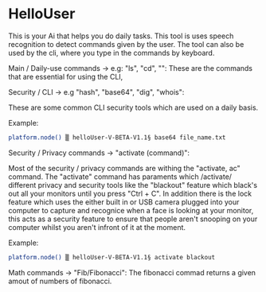 # HelloUser
This is your Ai that helps you do daily tasks.
This tool is uses speech recognition to detect commands given by the user.
The tool can also be used by the cli, where you type in the commands by keyboard. 

Main / Daily-use commands -> e.g: "ls", "cd", "":
These are the commands that are essential for using the CLI,



Security / CLI -> e.g "hash", "base64", "dig", "whois":

These are some common CLI security tools which are used on a daily basis.

Example:
```bash
platform.node() ▒ helloUser-V-BETA-V1.1§ base64 file_name.txt
```


Security / Privacy commands -> "activate (command)":

Most of the security / privacy commands are withing the "activate, ac" command.
The "activate" command has paraments which /activate/ different privacy and security tools like the "blackout" feature which black's out all your monitors until you press "Ctrl + C". In addition there is the lock feature which uses the either built in or USB camera plugged into your computer to capture and recognice when a face is looking at your monitor, this acts as a security feature to ensure that people aren't snooping on your computer whilst you aren't infront of it at the moment. 

Example:

```bash
platform.node() ▒ helloUser-V-BETA-V1.1§ activate blackout
```

Math commands -> "Fib/Fibonacci":
The fibonacci commad returns a given amout of numbers of fibonacci.